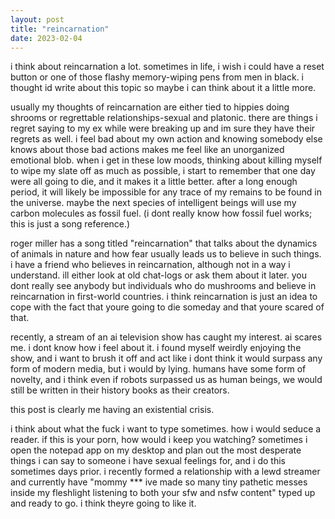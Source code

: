 ```yaml
---
layout: post
title: "reincarnation"
date: 2023-02-04
---
```


i think about reincarnation a lot. sometimes in life, i wish i could have a reset button or one of those flashy memory-wiping pens from men in black. i thought id write about this topic so maybe i can think about it a little more.

usually my thoughts of reincarnation are either tied to hippies doing shrooms or regrettable relationships-sexual and platonic. there are things i regret saying to my ex while were breaking up and im sure they have their regrets as well. i feel bad about my own action and knowing somebody else knows about those bad actions makes me feel like an unorganized emotional blob. when i get in these low moods, thinking about killing myself to wipe my slate off as much as possible, i start to remember that one day were all going to die, and it makes it a little better. after a long enough period, it will likely be impossible for any trace of my remains to be found in the universe. maybe the next species of intelligent beings will use my carbon molecules as fossil fuel. (i dont really know how fossil fuel works; this is just a song reference.)

roger miller has a song titled "reincarnation" that talks about the dynamics of animals in nature and how fear usually leads us to believe in such things. i have a friend who believes in reincarnation, although not in a way i understand. ill either look at old chat-logs or ask them about it later. you dont really see anybody but individuals who do mushrooms and believe in reincarnation in first-world countries. i think reincarnation is just an idea to cope with the fact that youre going to die someday and that youre scared of that.

recently, a stream of an ai television show has caught my interest. ai scares me. i dont know how i feel about it. i found myself weirdly enjoying the show, and i want to brush it off and act like i dont think it would surpass any form of modern media, but i would by lying. humans have some form of novelty, and i think even if robots surpassed us as human beings, we would still be written in their history books as their creators.

this post is clearly me having an existential crisis.

i think about what the fuck i want to type sometimes. how i would seduce a reader. if this is your porn, how would i keep you watching? sometimes i open the notepad app on my desktop and plan out the most desperate things i can say to someone i have sexual feelings for, and i do this sometimes days prior. i recently formed a relationship with a lewd streamer and currently have "mommy *** ive made so many tiny pathetic messes inside my fleshlight listening to both your sfw and nsfw content" typed up and ready to go. i think theyre going to like it.

